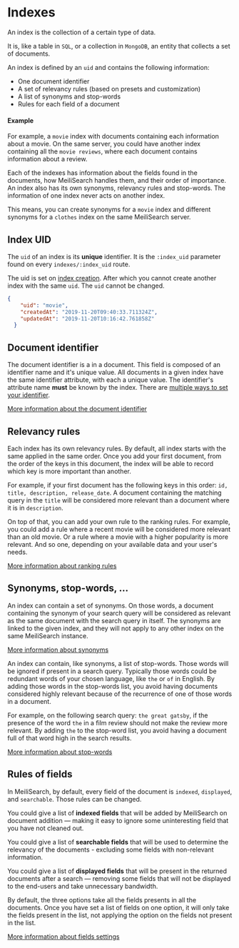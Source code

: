 # Indexes

An index is the collection of a certain type of data.

It is, like a table in `SQL`, or a collection in `MongoDB`, an entity that collects a set of documents.

An index is defined by an `uid` and contains the following information:
- One document identifier <glossary word="attribute"/>
- A set of relevancy rules (based on presets and customization)
- A list of synonyms and stop-words
- Rules for each field of a document


#### Example

For example, a `movie` index with documents containing each information about a movie. On the same server, you could have another index containing all the `movie reviews`, where each document contains information about a review.

Each of the indexes has information about the fields found in the documents, how MeiliSearch handles them, and their order of importance. An index also has its own synonyms, relevancy rules and stop-words. The information of one index never acts on another index.

This means, you can create synonyms for a `movie` index and different synonyms for a `clothes` index on the same MeiliSearch server.

## Index UID

The `uid` of an index is its **unique** identifier. It is the `:index_uid` parameter found on every `indexes/:index_uid` route.

The uid is set on [index creation](/references/indexes.md#create-an-index). After which you cannot create another index with the same `uid`.
The `uid` cannot be changed.


```json
{
    "uid": "movie",
    "createdAt": "2019-11-20T09:40:33.711324Z",
    "updatedAt": "2019-11-20T10:16:42.761858Z"
  }
```

## Document identifier

The document identifier is a <glossary word="field" /> in a document. This field is composed of an identifier <glossary word="attribute"/> name and it's unique value. All documents in a given index have the same identifier attribute, with each a unique value. The identifier's attribute name **must** be known by the index. There are [multiple ways to set your identifier](/guides/main_concepts/documents.md#setting-the-identifier).

[More information about the document identifier](/guides/main_concepts/documents.md#identifier)

## Relevancy rules

Each index has its own relevancy rules. By default, all index starts with the same <glossary word="ranking rules"/> applied in the same order. Once you add your first document, from the order of the keys in this document, the index will be able to record which key is more important than another.

For example, if your first document has the following keys in this order: `id, title, description, release_date`. A document containing the matching query in the `title` will be considered more relevant than a document where it is in `description`.

On top of that, you can add your own rule to the ranking rules. For example, you could add a rule where a recent movie will be considered more relevant than an old movie. Or a rule where a movie with a higher popularity is more relevant. And so one, depending on your available data and your user's needs.

[More information about ranking rules](/guides/main_concepts/relevancy.md)

## Synonyms, stop-words, ...

An index can contain a set of synonyms. On those words, a document containing the synonym of your search query will be considered as relevant as the same document with the search query in itself. The synonyms are linked to the given index, and they will not apply to any other index on the same MeiliSearch instance.

[More information about synonyms](/guides/advanced_guides/synonyms.md)

An index can contain, like synonyms, a list of stop-words. Those words will be ignored if present in a search query. Typically those words could be redundant words of your chosen language, like `the` or `of` in English.
By adding those words in the stop-words list, you avoid having documents considered highly relevant because of the recurrence of one of those words in a document.

For example, on the following search query: `the great gatsby`, if the presence of the word `the` in a film review should not make the review more relevant. By adding `the` to the stop-word list, you avoid having a document full of that word high in the search results.

[More information about stop-words](/guides/advanced_guides/stop_words.md)

## Rules of fields

In MeiliSearch, by default, every field of the document is `indexed`, `displayed`, and `searchable`. Those rules can be changed.

You could give a list of **indexed fields** that will be added by MeiliSearch on document addition — making it easy to ignore some uninteresting field that you have not cleaned out.

You could give a list of **searchable fields** that will be used to determine the relevancy of the documents - excluding some fields with non-relevant information.

You could give a list of **displayed fields** that will be present in the returned documents after a search — removing some fields that will not be displayed to the end-users and take unnecessary bandwidth.

By default, the three options take all the fields presents in all the documents. Once you have set a list of fields on one option, it will only take the fields present in the list, not applying the option on the fields not present in the list.

[More information about fields settings](/guides/main_concepts/indexes.md)<Badge text="soon" type="warn"/>
